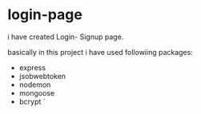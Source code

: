 # login-page

i have created Login- Signup page.

basically in this project i  have used followiing packages: 
 * express
 *  jsobwebtoken
 *  nodemon
 *  mongoose
 *  bcrypt `

 
